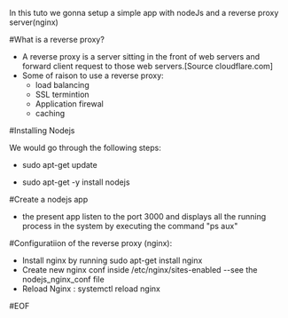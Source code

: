In this tuto we gonna setup a simple app with nodeJs and a reverse proxy server(nginx)

#What is a reverse proxy?
- A reverse proxy is a server sitting in the front of web servers and forward client request to those web servers.[Source cloudflare.com]
- Some of raison to use a reverse proxy:
  - load balancing
  - SSL termintion
  - Application firewal 
  - caching

#Installing Nodejs

We would  go through the following steps:

- sudo apt-get update

- sudo apt-get -y install nodejs

#Create a nodejs app

- the present app listen to the port 3000 and  displays all the running process in the system by executing the command "ps aux" 

#Configuratiion of the reverse proxy (nginx):

- Install nginx by running sudo apt-get install nginx
- Create new nginx conf inside /etc/nginx/sites-enabled --see the nodejs_nginx_conf file
- Reload Nginx : systemctl reload nginx

#EOF  
 

